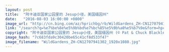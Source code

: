 ```yaml
---
layout: post
title:  "阿卡迪亚国家公园里的 Jesup小径，美国缅因州"
date:   "2016-08-03 16:00:00 +0800"
image_url: "http://cn.bing.com/az/hprichbg/rb/WildGardens_ZH-CN12707941302_1920x1080.jpg"
link: "/search?q=%e7%be%8e%e5%9b%bd%e7%bc%85%e5%9b%a0%e5%b7%9e&form=hpcapt&mkt=zh-cn"
copyright: "阿卡迪亚国家公园里的 Jesup小径，美国缅因州 (© Pat & Chuck Blackley/Alamy)"
image_hash: "7c683fda9c30420be65c41cf8d533f47"
image_filename: "WildGardens_ZH-CN12707941302_1920x1080.jpg"
---
```

